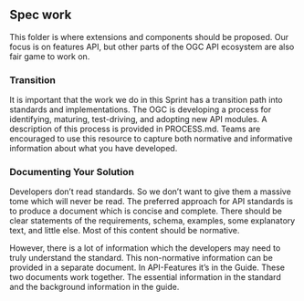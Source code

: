 
## Spec work

This folder is where extensions and components should be proposed. Our focus is on features API, but other parts of the OGC API ecosystem are also fair game to work on. 

### Transition
It is important that the work we do in this Sprint has a transition path into standards and implementations. The OGC is developing a process for identifying, maturing, test-driving, and adopting new API modules. A description of this process is provided in PROCESS.md. Teams are encouraged to use this resource to capture both normative and informative information about what you have developed.   

### Documenting Your Solution
Developers don’t read standards. So we don’t want to give
them a massive tome which will never be read. The preferred approach for API standards is to produce a document which is concise and complete. There should be clear statements of the requirements, schema, examples, some explanatory text, and little else. Most of this content should be normative.

However, there is a lot of information which the developers may need to truly understand the standard. This non-normative information can be provided in a separate document. In API-Features it’s in the Guide. These two documents work together. The essential information in the standard and the background information in the guide.
